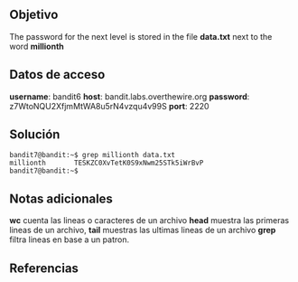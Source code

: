 ## Objetivo

The password for the next level is stored in the file **data.txt** next to the word **millionth**

## Datos de acceso

**username**: bandit6
**host**:  bandit.labs.overthewire.org
**password**: z7WtoNQU2XfjmMtWA8u5rN4vzqu4v99S
**port**: 2220

## Solución

```
bandit7@bandit:~$ grep millionth data.txt
millionth       TESKZC0XvTetK0S9xNwm25STk5iWrBvP
bandit7@bandit:~$
```

## Notas adicionales

**wc** cuenta las lineas o caracteres de un archivo 
**head** muestra las primeras lineas de un archivo, **tail** muestras las ultimas lineas de un archivo
**grep** filtra lineas en base a un patron.
## Referencias